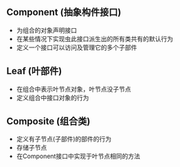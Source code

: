 Component (抽象构件接口)
--
* 为组合的对象声明接口
* 在某些情况下实现虫此接口派生出的所有类共有的默认行为
* 定义一个接口可以访问及管理它的多个子部件

Leaf (叶部件)
--
* 在组合中表示叶节点对象，叶节点没子节点
* 定义组合中接口对象的行为

Composite (组合类)
----
* 定义有子节点(子部件)的部件的行为
* 存储子节点
* 在Component接口中实现于叶节点相同的方法
